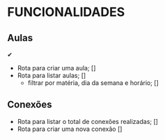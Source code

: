 # FUNCIONALIDADES 

## Aulas
✔
- Rota para criar uma aula; []
- Rota para listar aulas; []
  - filtrar por matéria, dia da semana e horário; []

## Conexões

- Rota para listar o total de conexões realizadas; []
- Rota para criar uma nova conexão []